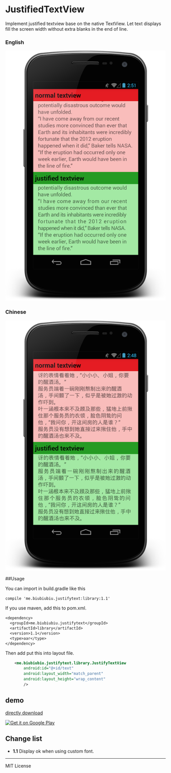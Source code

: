 
# JustifiedTextView

Implement justified textview base on the native TextView. Let text displays fill the screen width without extra blanks in the end of line.

### English
![截了个图](./en.png)

### Chinese
![截了个图](./zh.png)

##Usage

You can import in build.gradle like this

    compile 'me.biubiubiu.justifytext:library:1.1'

If you use maven, add this to pom.xml.

    <dependency>
      <groupId>me.biubiubiu.justifytext</groupId>
      <artifactId>library</artifactId>
      <version>1.1</version>
      <type>aar</type>
    </dependency>

Then add put this into layout file.

```xml
    <me.biubiubiu.justifytext.library.JustifyTextView
        android:id="@+id/text"
        android:layout_width="match_parent"
        android:layout_height="wrap_content"
        />
```

## demo

[directly download](http://pan.baidu.com/s/1bnq2rk7)

<a href="https://play.google.com/store/apps/details?id=me.biubiubiu.justifytext">
  <img alt="Get it on Google Play"
       src="https://developer.android.com/images/brand/en_generic_rgb_wo_60.png" />
</a>

## Change list

- **1.1** Display ok when using custom font.


----------------------------------

MIT License
